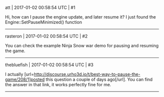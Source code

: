 att | 2017-01-02 00:58:54 UTC | #1

Hi,
how can I pause the engine update, and later resume it? I just found the Engine::SetPauseMinimized() function

-------------------------

rasteron | 2017-01-02 00:58:54 UTC | #2

You can check the example Ninja Snow war demo for pausing and resuming the game.

-------------------------

thebluefish | 2017-01-02 00:58:54 UTC | #3

I actually [url=http://discourse.urho3d.io/t/best-way-to-pause-the-game/208/1]posted this question a couple of days ago[/url]. You can find the answer in that link, it works perfectly fine for me.

-------------------------

